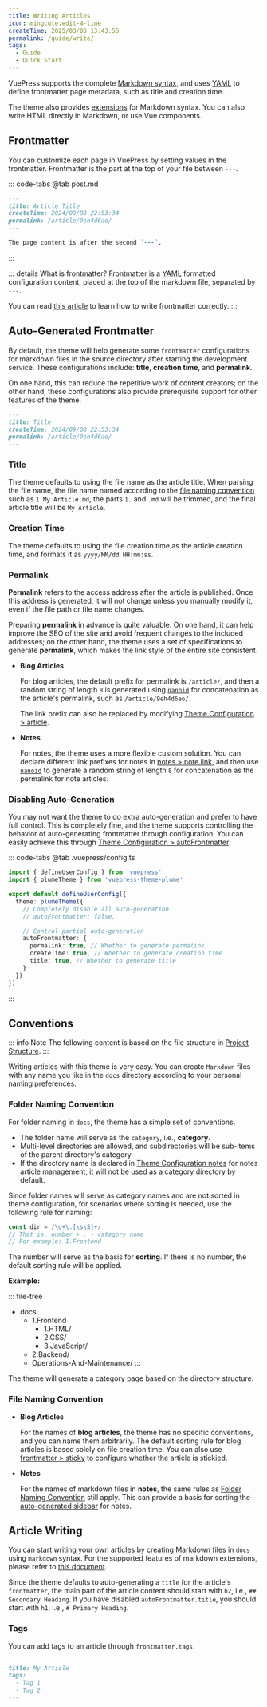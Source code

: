 ```yaml
---
title: Writing Articles
icon: mingcute:edit-4-line
createTime: 2025/03/03 13:43:55
permalink: /guide/write/
tags:
  - Guide
  - Quick Start
---
```


VuePress supports the complete [Markdown syntax](../markdown/basic.md),
and uses [YAML](https://dev.to/paulasantamaria/introduction-to-yaml-125f)
to define frontmatter page metadata, such as title and creation time.

The theme also provides [extensions](../markdown/extensions.md) for Markdown syntax. You can also write HTML directly in
Markdown, or use Vue components.

## Frontmatter

You can customize each page in VuePress by setting values in the frontmatter.
Frontmatter is the part at the top of your file between `---`.

::: code-tabs
@tab post.md

```md
---
title: Article Title
createTime: 2024/09/08 22:53:34
permalink: /article/9eh4d6ao/
---

The page content is after the second `---`.
```

:::

::: details What is frontmatter?
Frontmatter is a [YAML](https://dev.to/paulasantamaria/introduction-to-yaml-125f) formatted configuration content, placed at the top of the markdown file, separated by `---`.

You can read [this article](../../../../4.Tutorials/frontmatter.md) to learn how to write frontmatter correctly.
:::

## Auto-Generated Frontmatter

By default, the theme will help generate some `frontmatter` configurations for markdown files in the source directory after starting the development service.
These configurations include: **title**, **creation time**, and **permalink**.

On one hand, this can reduce the repetitive work of content creators; on the other hand, these configurations also provide prerequisite support for other features of the theme.

```md
---
title: Title
createTime: 2024/09/08 22:53:34
permalink: /article/9eh4d6ao/
---
```

### Title

The theme defaults to using the file name as the article title. When parsing the file name, the file name named according to the [file naming convention](#file-naming-convention) such as `1.My Article.md`, the parts `1.` and `.md` will be trimmed, and the final article title will be `My Article`.

### Creation Time

The theme defaults to using the file creation time as the article creation time, and formats it as `yyyy/MM/dd HH:mm:ss`.

### Permalink

**Permalink** refers to the access address after the article is published. Once this address is generated, it will not change unless you manually modify it, even if the file path or file name changes.

Preparing **permalink** in advance is quite valuable. On one hand, it can help improve the SEO of the site and avoid frequent changes to the included addresses; on the other hand, the theme uses a set of specifications to generate **permalink**, which makes the link style of the entire site consistent.

- **Blog Articles**

  For blog articles, the default prefix for permalink is `/article/`, and then a random string of length `8` is generated using [`nanoid`](https://github.com/ai/nanoid) for concatenation as the article's permalink, such as `/article/9eh4d6ao/`.

  The link prefix can also be replaced by modifying [Theme Configuration > article](../../config/basic.md#article).

- **Notes**

  For notes, the theme uses a more flexible custom solution. You can declare different link prefixes for notes in [notes > note.link](../../config/notes.md#configuration), and then use [`nanoid`](https://github.com/ai/nanoid) to generate a random string of length `8` for concatenation as the permalink for note articles.

### Disabling Auto-Generation

You may not want the theme to do extra auto-generation and prefer to have full control. This is completely fine, and the theme supports controlling the behavior of auto-generating frontmatter through configuration.
You can easily achieve this through [Theme Configuration > autoFrontmatter](../../config/basic.md#autofrontmatter).

::: code-tabs
@tab .vuepress/config.ts

```ts
import { defineUserConfig } from 'vuepress'
import { plumeTheme } from 'vuepress-theme-plume'

export default defineUserConfig({
  theme: plumeTheme({
    // Completely disable all auto-generation
    // autoFrontmatter: false,

    // Control partial auto-generation
    autoFrontmatter: {
      permalink: true, // Whether to generate permalink
      createTime: true, // Whether to generate creation time
      title: true, // Whether to generate title
    }
  })
})
```

:::

## Conventions

::: info Note
The following content is based on the file structure in [Project Structure](project-structure.md).
:::

Writing articles with this theme is very easy. You can create `Markdown` files with any name you like in the `docs` directory according to your personal naming preferences.

### Folder Naming Convention

For folder naming in `docs`, the theme has a simple set of conventions.

- The folder name will serve as the `category`, i.e., **category**.
- Multi-level directories are allowed, and subdirectories will be sub-items of the parent directory's category.
- If the directory name is declared in [Theme Configuration notes](../../config/notes.md) for notes article management, it will not be used as a category directory by default.

Since folder names will serve as category names and are not sorted in theme configuration, for scenarios where sorting is needed, use the following rule for naming:

``` ts :no-line-numbers
const dir = /\d+\.[\s\S]+/
// That is, number + . + category name
// For example: 1.Frontend
```

The number will serve as the basis for **sorting**. If there is no number, the default sorting rule will be applied.

**Example:**

::: file-tree

- docs
  - 1.Frontend
    - 1.HTML/
    - 2.CSS/
    - 3.JavaScript/
  - 2.Backend/
  - Operations-And-Maintenance/
:::

The theme will generate a category page based on the directory structure.

### File Naming Convention

- **Blog Articles**

  For the names of **blog articles**, the theme has no specific conventions, and you can name them arbitrarily. The default sorting rule for blog articles is based solely on file creation time.
  You can also use [frontmatter > sticky](../../config/frontmatter/article.md#sticky) to configure whether the article is stickied.

- **Notes**

  For the names of markdown files in **notes**, the same rules as [Folder Naming Convention](#folder-naming-convention) still apply.
  This can provide a basis for sorting the [auto-generated sidebar](../../config/notes.md#auto-generated-sidebar) for notes.

## Article Writing

You can start writing your own articles by creating Markdown files in `docs` using `markdown` syntax.
For the supported features of markdown extensions, please refer to [this document](../markdown/extensions.md).

Since the theme defaults to auto-generating a `title` for the article's `frontmatter`, the main part of the article content should start with `h2`, i.e., `## Secondary Heading`. If you have disabled `autoFrontmatter.title`, you should start with `h1`, i.e., `# Primary Heading`.

### Tags

You can add tags to an article through `frontmatter.tags`.

```md
---
title: My Article
tags:
  - Tag 1
  - Tag 2
---
```

